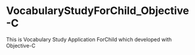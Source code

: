 # VocabularyStudyForChild_Objective-C
This is Vocabulary Study Application ForChild which developed with Objective-C
